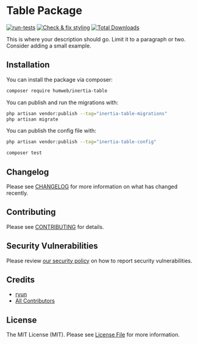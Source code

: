 # Table Package

[//]: # ([![Latest Version on Packagist]&#40;https://img.shields.io/packagist/v/humweb/inertia-table.svg?style=flat-square&#41;]&#40;https://packagist.org/packages/humweb/inertia-table&#41;)
[![run-tests](https://github.com/humweb/inertia-table/actions/workflows/run-tests.yml/badge.svg)](https://github.com/humweb/inertia-table/actions/workflows/run-tests.yml)
[![Check & fix styling](https://github.com/humweb/inertia-table/actions/workflows/php-cs-fixer.yml/badge.svg)](https://github.com/humweb/inertia-table/actions/workflows/php-cs-fixer.yml)
[![Total Downloads](https://img.shields.io/packagist/dt/humweb/inertia-table.svg?style=flat-square)](https://packagist.org/packages/humweb/inertia-table)

This is where your description should go. Limit it to a paragraph or two. Consider adding a small example.

## Installation

You can install the package via composer:

```bash
composer require humweb/inertia-table
```

You can publish and run the migrations with:

```bash
php artisan vendor:publish --tag="inertia-table-migrations"
php artisan migrate
```

You can publish the config file with:

```bash
php artisan vendor:publish --tag="inertia-table-config"
```

```bash
composer test
```

## Changelog

Please see [CHANGELOG](CHANGELOG.md) for more information on what has changed recently.

## Contributing

Please see [CONTRIBUTING](.github/CONTRIBUTING.md) for details.

## Security Vulnerabilities

Please review [our security policy](../../security/policy) on how to report security vulnerabilities.

## Credits

- [ryun](https://github.com/humweb)
- [All Contributors](../../contributors)

## License

The MIT License (MIT). Please see [License File](LICENSE.md) for more information.
